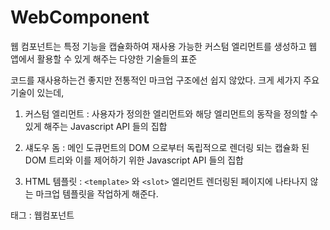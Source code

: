 # WebComponent

웹 컴포넌트는 특정 기능을 캡슐화하여 재사용 가능한 커스텀 엘리먼트를 생성하고 웹 앱에서 활용할 수 있게 해주는 다양한 기술들의 표준

코드를 재사용하는건 좋지만 전통적인 마크업 구조에선 쉽지 않았다.
크게 세가지 주요 기술이 있는데,

1. 커스텀 엘리먼트
  : 사용자가 정의한 엘리먼트와 해당 엘리먼트의 동작을 정의할 수 있게 해주는 Javascript API 들의 집합

2. 섀도우 돔
  : 메인 도큐먼트의 DOM 으로부터 독립적으로 렌더링 되는 캡슐화 된 DOM 트리와 이를 제어하기 위한 Javascript API 들의 집합

3. HTML 템플릿
  : `<template>` 와 `<slot>` 엘리먼트 렌더링된 페이지에 나타나지 않는 마크업 템플릿을 작업하게 해준다.


태그 : 웹컴포넌트
